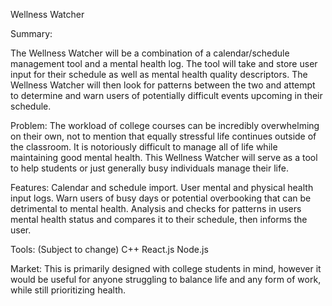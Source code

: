 Wellness Watcher

Summary:

The Wellness Watcher will be a combination of a calendar/schedule management tool and a mental health log. 
The tool will take and store user input for their schedule as well as mental health quality descriptors.
The Wellness Watcher will then look for patterns between the two and attempt to determine and warn users of potentially difficult events upcoming in their schedule.

Problem:
The workload of college courses can be incredibly overwhelming on their own, not to mention that equally stressful life continues outside of the classroom. 
It is notoriously difficult to manage all of life while maintaining good mental health. 
This Wellness Watcher will serve as a tool to help students or just generally busy individuals manage their life.

Features:
Calendar and schedule import.
User mental and physical health input logs.
Warn users of busy days or potential overbooking that can be detrimental to mental health.
Analysis and checks for patterns in users mental health status and compares it to their schedule, then informs the user.

Tools: (Subject to change)
C++
React.js
Node.js

Market:
This is primarily designed with college students in mind, however it would be useful for anyone struggling to balance life and any form of work, while still prioritizing health.
